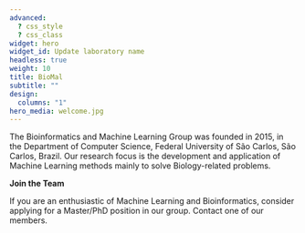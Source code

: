 ```yaml
---
advanced:
  ? css_style
  ? css_class
widget: hero
widget_id: Update laboratory name
headless: true
weight: 10
title: BioMal
subtitle: ""
design:
  columns: "1"
hero_media: welcome.jpg
---
```

The Bioinformatics and Machine Learning Group was founded in 2015, in the Department of Computer Science, Federal University of São Carlos, São Carlos, Brazil. Our research focus is the development and application of Machine Learning methods mainly to solve Biology-related problems.

**Join the Team**

If you are an enthusiastic of Machine Learning and Bioinformatics, consider applying for a Master/PhD position in our group. Contact one of our members.
